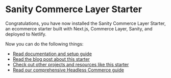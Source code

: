# Sanity Commerce Layer Starter

Congratulations, you have now installed the Sanity Commerce Layer Starter, an ecommerce starter built with Next.js, Commerce Layer, Sanity, and deployed to Netlify.

Now you can do the following things:

- [Read documentation and setup guide](#)
- [Read the blog post about this starter](#)
- [Check out other projects and resources like this starter](https://commercelayer.io/developers)
- [Read our comprehensive Headless Commerce guide](https://commercelayer.io/guides/headless-commerce)